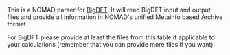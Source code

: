 This is a NOMAD parser for [BigDFT](http://bigdft.org/). It will read BigDFT input and
output files and provide all information in NOMAD's unified Metainfo based Archive format.

For BigDFT please provide at least the files from this table if applicable to your
calculations (remember that you can provide more files if you want):



